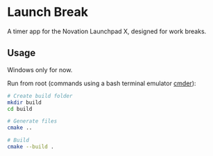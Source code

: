 # Launch Break

A timer app for the Novation Launchpad X, designed for work breaks.

## Usage

Windows only for now.

Run from root (commands using a bash terminal emulator [cmder](https://cmder.net/)):

```bash
# Create build folder
mkdir build
cd build

# Generate files
cmake ..

# Build
cmake --build .
```
